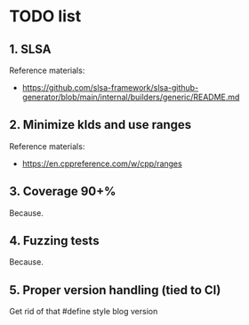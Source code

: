 # TODO list

## 1. SLSA

Reference materials:

- https://github.com/slsa-framework/slsa-github-generator/blob/main/internal/builders/generic/README.md

## 2. Minimize klds and use ranges

Reference materials:

- https://en.cppreference.com/w/cpp/ranges

## 3. Coverage 90+%

Because.

## 4. Fuzzing tests

Because.

## 5. Proper version handling (tied to CI)

Get rid of that #define style blog version
